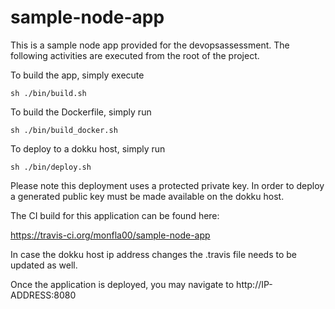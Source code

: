 # sample-node-app

This is a sample node app provided for the devopsassessment.
The following activities are executed from the root of the project.

To build the app, simply execute 
```
sh ./bin/build.sh
```

To build the Dockerfile, simply run 
```
sh ./bin/build_docker.sh
```

To deploy to a dokku host, simply run 
```
sh ./bin/deploy.sh
```
Please note this deployment uses a protected private key. 
In order to deploy a generated public key must be made available on the dokku host.



The CI build for this application can be found here:

https://travis-ci.org/monfla00/sample-node-app

In case the dokku host ip address changes the .travis file needs to be updated as well.

Once the application is deployed, you may navigate to http://IP-ADDRESS:8080



